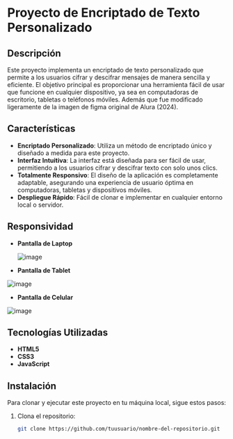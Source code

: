 # Proyecto de Encriptado de Texto Personalizado

## Descripción

Este proyecto implementa un encriptado de texto personalizado que permite a los usuarios cifrar y descifrar mensajes de manera sencilla y eficiente. El objetivo principal es proporcionar una herramienta fácil de usar que funcione en cualquier dispositivo, ya sea en computadoras de escritorio, tabletas o teléfonos móviles. Además que fue modificado ligeramente de la imagen de figma original de Alura (2024).

## Características

- **Encriptado Personalizado**: Utiliza un método de encriptado único y diseñado a medida para este proyecto.
- **Interfaz Intuitiva**: La interfaz está diseñada para ser fácil de usar, permitiendo a los usuarios cifrar y descifrar texto con solo unos clics.
- **Totalmente Responsivo**: El diseño de la aplicación es completamente adaptable, asegurando una experiencia de usuario óptima en computadoras, tabletas y dispositivos móviles.
- **Despliegue Rápido**: Fácil de clonar e implementar en cualquier entorno local o servidor.

## Responsividad 
- **Pantalla de Laptop**

  
  ![image](https://github.com/user-attachments/assets/7a7ddb3f-a309-4d6d-9846-53755dc8a7cb)


- **Pantalla de Tablet**

  
![image](https://github.com/user-attachments/assets/14336097-354b-4674-a438-552fc87d88aa)



- **Pantalla de Celular**

  
![image](https://github.com/user-attachments/assets/b42909d1-1325-4505-875c-f2fcbe246672)


## Tecnologías Utilizadas

- **HTML5**
- **CSS3**
- **JavaScript**

## Instalación

Para clonar y ejecutar este proyecto en tu máquina local, sigue estos pasos:

1. Clona el repositorio:
   ```bash
   git clone https://github.com/tuusuario/nombre-del-repositorio.git

